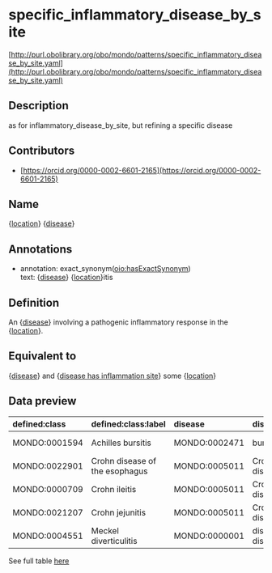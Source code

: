 # specific_inflammatory_disease_by_site 

[http://purl.obolibrary.org/obo/mondo/patterns/specific_inflammatory_disease_by_site.yaml](http://purl.obolibrary.org/obo/mondo/patterns/specific_inflammatory_disease_by_site.yaml)
## Description 



as for inflammatory_disease_by_site, but refining a specific disease
## Contributors 
* [https://orcid.org/0000-0002-6601-2165](https://orcid.org/0000-0002-6601-2165) 
## Name 

{[location](http://purl.obolibrary.org/obo/UBERON_0000061)} {[disease](http://purl.obolibrary.org/obo/MONDO_0000001)}

## Annotations 

* annotation: exact_synonym\([oio:hasExactSynonym](http://purl.obolibrary.org/obo/oio_hasExactSynonym)\)  
text: {[disease](http://purl.obolibrary.org/obo/MONDO_0000001)} {[location](http://purl.obolibrary.org/obo/UBERON_0000061)}itis

## Definition 

An {[disease](http://purl.obolibrary.org/obo/MONDO_0000001)} involving a pathogenic inflammatory response in the {[location](http://purl.obolibrary.org/obo/UBERON_0000061)}.

## Equivalent to 

{[disease](http://purl.obolibrary.org/obo/MONDO_0000001)} and {[disease has inflammation site](http://purl.obolibrary.org/obo/RO_0004027)} some {[location](http://purl.obolibrary.org/obo/UBERON_0000061)}

## Data preview 
| defined:class                                | defined:class:label            | disease                                      | disease:label       | location                                      | location:label        |
|:---------------------------------------------|:-------------------------------|:---------------------------------------------|:--------------------|:----------------------------------------------|:----------------------|
| MONDO:0001594 | Achilles bursitis              | MONDO:0002471 | bursitis            | UBERON:0003701 | calcaneal tendon      |
| MONDO:0022901 | Crohn disease of the esophagus | MONDO:0005011 | Crohn disease       | UBERON:0001043 | esophagus             |
| MONDO:0000709 | Crohn ileitis                  | MONDO:0005011 | Crohn disease       | UBERON:0002116 | ileum                 |
| MONDO:0021207 | Crohn jejunitis                | MONDO:0005011 | Crohn disease       | UBERON:0002115 | jejunum               |
| MONDO:0004551 | Meckel diverticulitis          | MONDO:0000001 | disease or disorder | UBERON:0003705 | Meckel's diverticulum |

See full table [here](https://github.com/monarch-initiative/mondo/blob/master/src/patterns/data/matches/specific_inflammatory_disease_by_site.tsv) 
